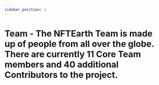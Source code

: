 ```yaml
---
sidebar_position: 1
---
```


# Team - The NFTEarth Team is made up of people from all over the globe. There are currently 11 Core Team members and 40 additional Contributors to the project.
